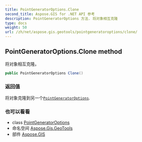 ```yaml
---
title: PointGeneratorOptions.Clone
second_title: Aspose.GIS for .NET API 参考
description: PointGeneratorOptions 方法. 将对象相互克隆
type: docs
weight: 50
url: /zh/net/aspose.gis.geotools/pointgeneratoroptions/clone/
---
```

## PointGeneratorOptions.Clone method

将对象相互克隆。

```csharp
public PointGeneratorOptions Clone()
```

### 返回值

将对象克隆到另一个[`PointGeneratorOptions`](../).

### 也可以看看

* class [PointGeneratorOptions](../)
* 命名空间 [Aspose.Gis.GeoTools](../../pointgeneratoroptions/)
* 部件 [Aspose.GIS](../../../)


